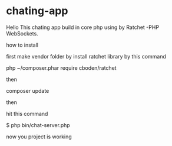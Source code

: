 # chating-app

Hello This chating app build in core php using by Ratchet -PHP WebSockets.

how to install

first make vendor folder by install ratchet library by this command

php ~/composer.phar require cboden/ratchet

then 

composer update

then

hit this command 

$ php bin/chat-server.php

now you project is working
